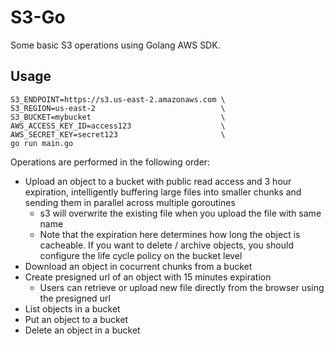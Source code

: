 # S3-Go
Some basic S3 operations using Golang AWS SDK.
## Usage
```
S3_ENDPOINT=https://s3.us-east-2.amazonaws.com \
S3_REGION=us-east-2                            \
S3_BUCKET=mybucket                             \
AWS_ACCESS_KEY_ID=access123                    \
AWS_SECRET_KEY=secret123                       \
go run main.go
```
Operations are performed in the following order:
- Upload an object to a bucket with public read access and 3 hour expiration, intelligently buffering large files into smaller chunks and sending them in parallel across multiple goroutines
  - s3 will overwrite the existing file when you upload the file with same name
  - Note that the expiration here determines how long the object is cacheable. If you want to delete / archive objects, you should configure the life cycle policy on the bucket level
- Download an object in cocurrent chunks from a bucket
- Create presigned url of an object with 15 minutes expiration
  - Users can retrieve or upload new file directly from the browser using the presigned url
- List objects in a bucket
- Put an object to a bucket
- Delete an object in a bucket
